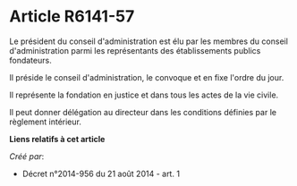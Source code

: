 # Article R6141-57

Le président du conseil d'administration est élu par les membres du conseil d'administration parmi les représentants des
établissements publics fondateurs.

Il préside le conseil d'administration, le convoque et en fixe l'ordre du jour.

Il représente la fondation en justice et dans tous les actes de la vie civile.

Il peut donner délégation au directeur dans les conditions définies par le règlement intérieur.

**Liens relatifs à cet article**

_Créé par_:

  - Décret n°2014-956 du 21 août 2014 - art. 1
